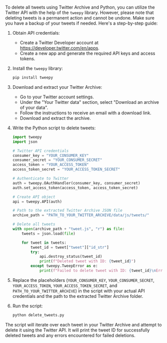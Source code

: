 To delete all tweets using Twitter Archive and Python, you can utilize the Twitter API with the help of the `tweepy` library. However, please note that deleting tweets is a permanent action and cannot be undone. Make sure you have a backup of your tweets if needed. Here's a step-by-step guide:

1. Obtain API credentials:
   - Create a Twitter Developer account at https://developer.twitter.com/en/apps.
   - Create a new app and generate the required API keys and access tokens.

2. Install the `tweepy` library:
   ```python
   pip install tweepy
   ```

3. Download and extract your Twitter Archive:
   - Go to your Twitter account settings.
   - Under the "Your Twitter data" section, select "Download an archive of your data".
   - Follow the instructions to receive an email with a download link.
   - Download and extract the archive.

4. Write the Python script to delete tweets:
   ```python
   import tweepy
   import json

   # Twitter API credentials
   consumer_key = "YOUR_CONSUMER_KEY"
   consumer_secret = "YOUR_CONSUMER_SECRET"
   access_token = "YOUR_ACCESS_TOKEN"
   access_token_secret = "YOUR_ACCESS_TOKEN_SECRET"

   # Authenticate to Twitter
   auth = tweepy.OAuthHandler(consumer_key, consumer_secret)
   auth.set_access_token(access_token, access_token_secret)

   # Create API object
   api = tweepy.API(auth)

   # Path to the extracted Twitter Archive JSON file
   archive_path = "PATH_TO_YOUR_TWITTER_ARCHIVE/data/js/tweets/"

   # Delete all tweets
   with open(archive_path + "tweet.js", "r") as file:
       tweets = json.load(file)

       for tweet in tweets:
           tweet_id = tweet["tweet"]["id_str"]
           try:
               api.destroy_status(tweet_id)
               print(f"Deleted tweet with ID: {tweet_id}")
           except tweepy.TweepError as e:
               print(f"Failed to delete tweet with ID: {tweet_id}\nError: {e}")
   ```

5. Replace the placeholders (`YOUR_CONSUMER_KEY`, `YOUR_CONSUMER_SECRET`, `YOUR_ACCESS_TOKEN`, `YOUR_ACCESS_TOKEN_SECRET`, and `PATH_TO_YOUR_TWITTER_ARCHIVE`) in the script with your actual API credentials and the path to the extracted Twitter Archive folder.

6. Run the script:
   ```python
   python delete_tweets.py
   ```

The script will iterate over each tweet in your Twitter Archive and attempt to delete it using the Twitter API. It will print the tweet ID for successfully deleted tweets and any errors encountered for failed deletions.